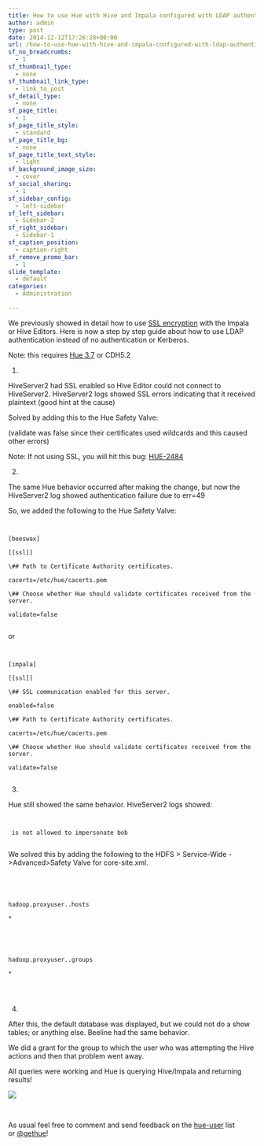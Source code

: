 ```yaml
---
title: How to use Hue with Hive and Impala configured with LDAP authentication and SSL
author: admin
type: post
date: 2014-12-12T17:26:28+00:00
url: /how-to-use-hue-with-hive-and-impala-configured-with-ldap-authentication-and-ssl/
sf_no_breadcrumbs:
  - 1
sf_thumbnail_type:
  - none
sf_thumbnail_link_type:
  - link_to_post
sf_detail_type:
  - none
sf_page_title:
  - 1
sf_page_title_style:
  - standard
sf_page_title_bg:
  - none
sf_page_title_text_style:
  - light
sf_background_image_size:
  - cover
sf_social_sharing:
  - 1
sf_sidebar_config:
  - left-sidebar
sf_left_sidebar:
  - Sidebar-2
sf_right_sidebar:
  - Sidebar-1
sf_caption_position:
  - caption-right
sf_remove_promo_bar:
  - 1
slide_template:
  - default
categories:
  - Administration

---
```

We previously showed in detail how to use [SSL encryption][1] with the Impala or Hive Editors. Here is now a step by step guide about how to use LDAP authentication instead of no authentication or Kerberos.

Note: this requires [Hue 3.7][2] or CDH5.2

1.

HiveServer2 had SSL enabled so Hive Editor could not connect to HiveServer2. HiveServer2 logs showed SSL errors indicating that it received plaintext (good hint at the cause)

Solved by adding this to the Hue Safety Valve:

(validate was false since their certificates used wildcards and this caused other errors)

Note: If not using SSL, you will hit this bug: [HUE-2484][3]

2.

The same Hue behavior occurred after making the change, but now the HiveServer2 log showed authentication failure due to err=49

So, we added the following to the Hue Safety Valve:

<pre><code class="bash">

[beeswax]

[[ssl]]

\## Path to Certificate Authority certificates.

cacerts=/etc/hue/cacerts.pem

\## Choose whether Hue should validate certificates received from the server.

validate=false

</code></pre>

or

<pre><code class="bash">

[impala]

[[ssl]]

\## SSL communication enabled for this server.

enabled=false

\## Path to Certificate Authority certificates.

cacerts=/etc/hue/cacerts.pem

\## Choose whether Hue should validate certificates received from the server.

validate=false

</code></pre>

3.

Hue still showed the same behavior. HiveServer2 logs showed:

<pre><code class="bash">

<HUE_LDAP_USERNAME> is not allowed to impersonate bob

</code></pre>

We solved this by adding the following to the HDFS > Service-Wide ->Advanced>Safety Valve for core-site.xml.

<pre><code class="xml">

<property>

<name>hadoop.proxyuser.<HUE_LDAP_USERNAME>.hosts</name>

<value>*</value>

</property>

<property>

<name>hadoop.proxyuser.<HUE_LDAP_USERNAME>.groups</name>

<value>*</value>

</property>

</code></pre>

4.

After this, the default database was displayed, but we could not do a show tables; or anything else. Beeline had the same behavior.

We did a grant for the group to which the user who was attempting the Hive actions and then that problem went away.

All queries were working and Hue is querying Hive/Impala and returning results!

[<img src="https://cdn.gethue.com/uploads/2014/10/hue-impala-charts-1024x573.png" />][4]

&nbsp;

As usual feel free to comment and send feedback on the [hue-user][5] list or [@gethue][6]!

 [1]: https://gethue.com/hadoop-tutorial-ssl-encryption-between-hue-and-hive/
 [2]: https://gethue.com/hue-3-7-with-sentry-app-and-new-search-widgets-are-out/
 [3]: https://issues.cloudera.org/browse/HUE-2484
 [4]: https://cdn.gethue.com/uploads/2014/10/hue-impala-charts.png
 [5]: http://groups.google.com/a/cloudera.org/group/hue-user
 [6]: https://twitter.com/gethue
